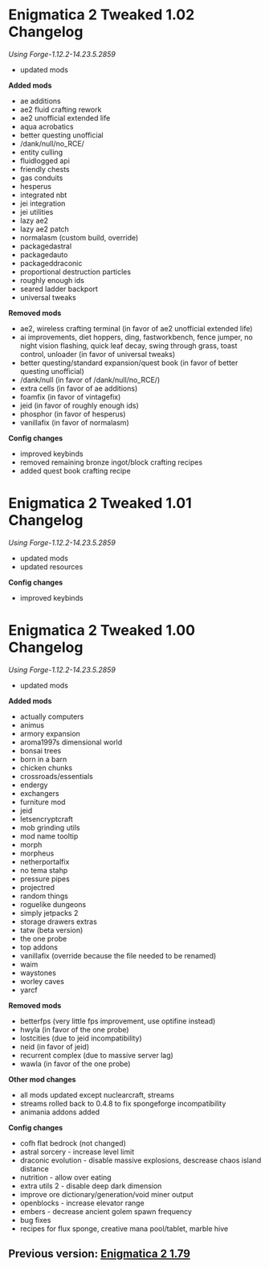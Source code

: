# Enigmatica 2 Tweaked 1.02 Changelog

*Using Forge-1.12.2-14.23.5.2859*

- updated mods

**Added mods**
- ae additions
- ae2 fluid crafting rework
- ae2 unofficial extended life
- aqua acrobatics
- better questing unofficial
- /dank/null/no_RCE/
- entity culling
- fluidlogged api
- friendly chests
- gas conduits
- hesperus
- integrated nbt
- jei integration
- jei utilities
- lazy ae2
- lazy ae2 patch
- normalasm (custom build, override)
- packagedastral
- packagedauto
- packageddraconic
- proportional destruction particles
- roughly enough ids
- seared ladder backport
- universal tweaks

**Removed mods**
- ae2, wireless crafting terminal (in favor of ae2 unofficial extended life)
- ai improvements, diet hoppers, ding, fastworkbench, fence jumper, no night vision flashing, quick leaf decay, swing through grass, toast control, unloader (in favor of universal tweaks)
- better questing/standard expansion/quest book (in favor of better questing unofficial)
- /dank/null (in favor of /dank/null/no_RCE/)
- extra cells (in favor of ae additions)
- foamfix (in favor of vintagefix)
- jeid (in favor of roughly enough ids)
- phosphor (in favor of hesperus)
- vanillafix (in favor of normalasm)

**Config changes**

- improved keybinds
- removed remaining bronze ingot/block crafting recipes
- added quest book crafting recipe



# Enigmatica 2 Tweaked 1.01 Changelog

*Using Forge-1.12.2-14.23.5.2859*

- updated mods
- updated resources

**Config changes**

- improved keybinds



# Enigmatica 2 Tweaked 1.00 Changelog

*Using Forge-1.12.2-14.23.5.2859*

- updated mods

**Added mods**
- actually computers
- animus
- armory expansion
- aroma1997s dimensional world
- bonsai trees
- born in a barn
- chicken chunks
- crossroads/essentials
- endergy
- exchangers
- furniture mod
- jeid
- letsencryptcraft
- mob grinding utils
- mod name tooltip
- morph
- morpheus
- netherportalfix
- no tema stahp
- pressure pipes
- projectred
- random things
- roguelike dungeons
- simply jetpacks 2
- storage drawers extras
- tatw (beta version)
- the one probe
- top addons
- vanillafix (override because the file needed to be renamed)
- waim
- waystones
- worley caves
- yarcf

**Removed mods**
- betterfps (very little fps improvement, use optifine instead)
- hwyla (in favor of the one probe)
- lostcities (due to jeid incompatibility)
- neid (in favor of jeid)
- recurrent complex (due to massive server lag)
- wawla (in favor of the one probe)

**Other mod changes**
- all mods updated except nuclearcraft, streams
- streams rolled back to 0.4.8 to fix spongeforge incompatibility
- animania addons added

**Config changes**
- cofh flat bedrock (not changed)
- astral sorcery - increase level limit
- draconic evolution - disable massive explosions, descrease chaos island distance
- nutrition - allow over eating
- extra utils 2 - disable deep dark dimension
- improve ore dictionary/generation/void miner output
- openblocks - increase elevator range
- embers - decrease ancient golem spawn frequency
- bug fixes
- recipes for flux sponge, creative mana pool/tablet, marble hive



## Previous version: [Enigmatica 2 1.79](CHANGELOG_E2.md)

